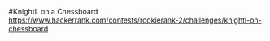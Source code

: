 #KnightL on a Chessboard
https://www.hackerrank.com/contests/rookierank-2/challenges/knightl-on-chessboard